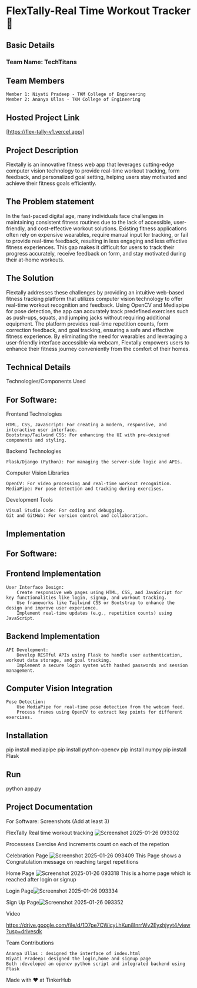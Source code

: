<h1>FlexTally-Real Time Workout Tracker 🎯</h1>
<h2>Basic Details</h2>
<h3>Team Name: TechTitans</h3>
<h2>Team Members</h2>

    Member 1: Niyati Pradeep - TKM College of Engineering
    Member 2: Ananya Ullas - TKM College of Engineering
   
<h2>Hosted Project Link</h2>

[https://flex-tally-v1.vercel.app/]
<h2>Project Description</h2>

Flextally is an innovative fitness web app that leverages cutting-edge computer vision technology to provide real-time workout tracking, form feedback, and personalized goal setting, helping users stay motivated and achieve their fitness goals efficiently.

<h2>The Problem statement</h2>

In the fast-paced digital age, many individuals face challenges in maintaining consistent fitness routines due to the lack of accessible, user-friendly, and cost-effective workout solutions. Existing fitness applications often rely on expensive wearables, require manual input for tracking, or fail to provide real-time feedback, resulting in less engaging and less effective fitness experiences. This gap makes it difficult for users to track their progress accurately, receive feedback on form, and stay motivated during their at-home workouts.

<h2>The Solution</h2>

Flextally addresses these challenges by providing an intuitive web-based fitness tracking platform that utilizes computer vision technology to offer real-time workout recognition and feedback. Using OpenCV and Mediapipe for pose detection, the app can accurately track predefined exercises such as push-ups, squats, and jumping jacks without requiring additional equipment. The platform provides real-time repetition counts, form correction feedback, and goal tracking, ensuring a safe and effective fitness experience. By eliminating the need for wearables and leveraging a user-friendly interface accessible via webcam, Flextally empowers users to enhance their fitness journey conveniently from the comfort of their homes.

<h2>Technical Details</h2>
Technologies/Components Used

<h2>For Software:</h2>
Frontend Technologies

    HTML, CSS, JavaScript: For creating a modern, responsive, and interactive user interface.
    Bootstrap/Tailwind CSS: For enhancing the UI with pre-designed components and styling.

Backend Technologies

    Flask/Django (Python): For managing the server-side logic and APIs.

Computer Vision Libraries

    OpenCV: For video processing and real-time workout recognition.
    MediaPipe: For pose detection and tracking during exercises.
Development Tools

    Visual Studio Code: For coding and debugging.
    Git and GitHub: For version control and collaboration.


<h2>Implementation</h2>

<h2>For Software:</h2>
 <h2>Frontend Implementation</h2>

    User Interface Design:
        Create responsive web pages using HTML, CSS, and JavaScript for key functionalities like login, signup, and workout tracking.
        Use frameworks like Tailwind CSS or Bootstrap to enhance the design and improve user experience.
        Implement real-time updates (e.g., repetition counts) using JavaScript.
<h2>Backend Implementation</h2>

    API Development:
        Develop RESTful APIs using Flask to handle user authentication, workout data storage, and goal tracking.
        Implement a secure login system with hashed passwords and session management.
 <h2>Computer Vision Integration</h2>

    Pose Detection:
        Use MediaPipe for real-time pose detection from the webcam feed.
        Process frames using OpenCV to extract key points for different exercises.

<h2>Installation</h2>

pip install mediapipe
pip install python-opencv
pip install numpy
pip install Flask

<h2>Run</h2>

python app.py

<h2>Project Documentation</h2>

For Software:
Screenshots (Add at least 3)

FlexTally Real time workout tracking ![Screenshot 2025-01-26 093302](https://github.com/user-attachments/assets/6abce1a6-0233-424a-a6dc-4794789748ba)

Processess Exercise And increments count on each of the repetion 


Celebration Page ![Screenshot 2025-01-26 093409](https://github.com/user-attachments/assets/3726bb74-9797-4dd6-b395-a76806c7f6fc)
This Page shows a Congratulation message on reaching target repetitions

Home Page ![Screenshot 2025-01-26 093318](https://github.com/user-attachments/assets/a812369d-81de-416b-abf4-300823a34e38)
This is a home page which is reached after login or signup

Login Page![Screenshot 2025-01-26 093334](https://github.com/user-attachments/assets/46ae5463-dc11-4fbf-9651-6325631d0bcd)

Sign Up Page![Screenshot 2025-01-26 093352](https://github.com/user-attachments/assets/c5b6115a-f711-4cbf-b54d-a12cbfaa5f78)

Video

https://drive.google.com/file/d/1D7pe7CWicyLhKun8lnrrWv2Eyxhjyyt4/view?usp=drivesdk

Team Contributions

    Ananya Ullas : designed the interface of index.html
    Niyati Pradeep: designed the login,home and signup page
    Both :developed an opencv python script and integrated backend using Flask

Made with ❤️ at TinkerHub
